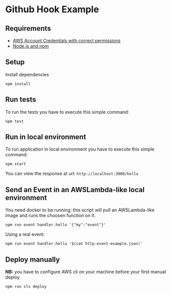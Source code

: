# Github Hook Example

## Requirements
- [AWS Account Credentials with correct permissions](https://serverless.com/framework/docs/providers/aws/guide/credentials/)
- [Node.js and npm](https://nodejs.org/en/download/package-manager/)

## Setup
Install dependencies
```
npm install
```


## Run tests

To run the tests you have to execute this simple command:
```
npm test
```


## Run in local environment

To run application in local environment you have to execute this simple command:
```
npm start
```
You can view the response at url: `http://localhost:3000/hello`


## Send an Event in an AWSLambda-like local environment

You need docker to be running: this script will pull an AWSLambda-like image and runs the choosen function on it.
```
npm run event handler.hello '{"my":"event"}'
```

Using a real event:
```
npm run event handler.hello '$(cat http-event-example.json)'
```


## Deploy manually
**NB:** you have to configure AWS cli on your machine before your first manual deploy
```
npm run sls deploy
```